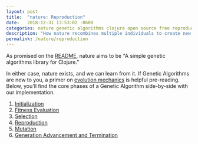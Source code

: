 ```yaml
---
layout: post
title:  "nature: Reproduction"
date:   2018-12-31 13:53:02 -0600
categories: nature genetic algorithms clojure open source free reproduction
description: "How nature recombines multiple individuals to create new individuals"
permalink: /nature/reproduction
---
```


As promised on the [README](https://github.com/nnichols/nature), nature aims to be "A simple genetic algorithms library for Clojure."

In either case, nature exists, and we can learn from it.
If Genetic Algorithms are new to you, a primer on [evolution mechanics](https://nnichols.github.io/nature/evolution-mechanics) is helpful pre-reading.
Below, you'll find the core phases of a Genetic Algorithm side-by-side with our implementation.
1. [Initialization](https://nnichols.github.io/nature/initialization)
2. [Fitness Evaluation](https://nnichols.github.io/nature/fitness-evaluation)
3. [Selection](https://nnichols.github.io/nature/selection)
4. [Reproduction](https://nnichols.github.io/nature/reproduction)
5. [Mutation](https://nnichols.github.io/nature/mutation)
6. [Generation Advancement and Termination](https://nnichols.github.io/nature/termination)
